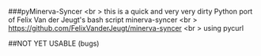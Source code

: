###pyMinerva-Syncer <br \>
this is a quick and very very dirty Python port of Felix Van der Jeugt's bash script minerva-syncer <br \>
https://github.com/FelixVanderJeugt/minerva-syncer <br \>
using pycurl

##NOT YET USABLE (bugs)